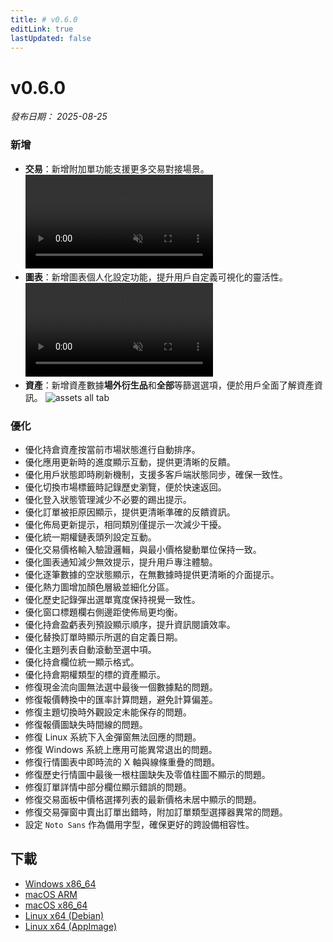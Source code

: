 ```yaml
---
title: # v0.6.0
editLink: true
lastUpdated: false
---
```


# v0.6.0

_發布日期： 2025-08-25_

### 新增

- **交易**：新增附加單功能支援更多交易對接場景。
  <video src="https://assets.lbctrl.com/uploads/4033558b-aebf-4a04-9508-6dcfd6ec2617/attach-order.mp4" type="video/mp4" autoplay muted loop>您的瀏覽器不支援視頻標籤。</video>
- **圖表**：新增圖表個人化設定功能，提升用戶自定義可視化的靈活性。
  <video src="https://assets.lbctrl.com/uploads/ad1f77ee-0c16-4703-be28-b94f70f1a376/chart-settings.mp4" type="video/mp4" autoplay muted loop>您的瀏覽器不支援視頻標籤。</video>
- **資產**：新增資產數據**場外衍生品**和**全部**等篩選選項，便於用戶全面了解資產資訊。
  <img src="https://assets.lbctrl.com/uploads/1c2d6988-ce98-46c8-8c36-ecc74b8027e3/asset-all-tab.png" alt="assets all tab" >

### 優化

- 優化持倉資產按當前市場狀態進行自動排序。
- 優化應用更新時的進度顯示互動，提供更清晰的反饋。
- 優化用戶狀態即時刷新機制，支援多客戶端狀態同步，確保一致性。
- 優化切換市場標籤時記錄歷史瀏覽，便於快速返回。
- 優化登入狀態管理減少不必要的踢出提示。
- 優化訂單被拒原因顯示，提供更清晰準確的反饋資訊。
- 優化佈局更新提示，相同類別僅提示一次減少干擾。
- 優化統一期權鏈表頭列設定互動。
- 優化交易價格輸入驗證邏輯，與最小價格變動單位保持一致。
- 優化圖表通知減少無效提示，提升用戶專注體驗。
- 優化逐筆數據的空狀態顯示，在無數據時提供更清晰的介面提示。
- 優化熱力圖增加顏色層級並細化分區。
- 優化歷史記錄彈出選單寬度保持視覺一致性。
- 優化窗口標題欄右側邊距使佈局更均衡。
- 優化持倉盈虧表列預設顯示順序，提升資訊閱讀效率。
- 優化替換訂單時顯示所選的自定義日期。
- 優化主題列表自動滾動至選中項。
- 優化持倉欄位統一顯示格式。
- 優化持倉期權類型的標的資產顯示。
- 修復現金流向圖無法選中最後一個數據點的問題。
- 修復報價轉換中的匯率計算問題，避免計算偏差。
- 修復主題切換時外觀設定未能保存的問題。
- 修復報價圖缺失時間線的問題。
- 修復 Linux 系統下入金彈窗無法回應的問題。
- 修復 Windows 系統上應用可能異常退出的問題。
- 修復行情圖表中即時流的 X 軸與線條重疊的問題。
- 修復歷史行情圖中最後一根柱圖缺失及零值柱圖不顯示的問題。
- 修復訂單詳情中部分欄位顯示錯誤的問題。
- 修復交易面板中價格選擇列表的最新價格未居中顯示的問題。
- 修復交易彈窗中賣出訂單出錯時，附加訂單類型選擇器異常的問題。
- 設定 `Noto Sans` 作為備用字型，確保更好的跨設備相容性。

## 下載

- [Windows x86_64](https://assets.lbkrs.com/github/release/longbridge-desktop/stable/longbridge-v0.6.0-windows-x86_64.exe)
- [macOS ARM](https://assets.lbkrs.com/github/release/longbridge-desktop/stable/longbridge-v0.6.0-macos-aarch64.dmg)
- [macOS x86_64](https://assets.lbkrs.com/github/release/longbridge-desktop/stable/longbridge-v0.6.0-macos-x86_64.dmg)
- [Linux x64 (Debian)](https://assets.lbkrs.com/github/release/longbridge-desktop/stable/longbridge-v0.6.0-linux-x86_64.deb)
- [Linux x64 (AppImage)](https://assets.lbkrs.com/github/release/longbridge-desktop/stable/longbridge-v0.6.0-linux-x86_64.AppImage)
